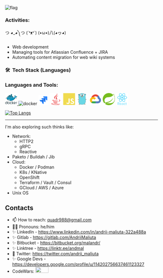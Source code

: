 <img width="60%" height="60%" src="https://upload.wikimedia.org/wikipedia/commons/5/5e/Flag_of_Ukraine.jpg" alt="flag">
<!-- <div style="display:flex;flex-direction:row">
  <img width="15%" height="15%" src="https://user-images.githubusercontent.com/36703491/163026535-adbd88b5-f541-4843-86b8-5ba80fb4ad00.png" alt="cozack_go">
<img width="11%" height="11%" src="https://user-images.githubusercontent.com/36703491/163550893-36d9ed4a-f05e-4cc3-8a7e-321d0eddbf20.png" alt="cozack_go">
  &nbsp 
  <img width="11%" height="11%" src="https://user-images.githubusercontent.com/36703491/163713872-c13fc5ca-777d-4c48-aa20-7a432e31cf36.png" alt="cozack_go">
  </div> -->

### Activities:
つ ◕_◕༽つ   (´❛ᴥ❛`)   (•ω•)八(◕ヮ◕)

* Web development
* Managing tools for Atlassian Confluence + JIRA
* Automating content migration for web wiki systems

### 🛠 &nbsp;Tech Stack (Languages)

<h3 align="left">Languages and Tools:</h3>
<p align="left">
<a href="https://www.docker.com/" target="_blank"> <img src="https://raw.githubusercontent.com/devicons/devicon/master/icons/docker/docker-original-wordmark.svg" alt="docker" width="40" height="40"/> </a>
 <img src="https://cdn.iconscout.com/icon/free/png-256/confluence-3628704-3029929.png" alt="docker" width="40" height="40"/>
  <img src="https://github.com/devicons/devicon/raw/master/icons/jira/jira-original.svg" alt="jira" width="33" height="33"/>
   <img src="https://github.com/devicons/devicon/raw/master/icons/java/java-plain.svg" alt="java" width="40" height="40"/> 
  <img src="https://github.com/devicons/devicon/raw/master/icons/javascript/javascript-plain.svg" alt="js" width="40" height="40"/> 
   <img src="https://github.com/devicons/devicon/raw/master/icons/go/go-original.svg" alt="golang" width="40" height="40"/> 
  <img src="https://github.com/devicons/devicon/raw/master/icons/googlecloud/googlecloud-original.svg" alt="gcp" width="40" height="40"/> 
  
  <img src="https://github.com/devicons/devicon/raw/master/icons/spring/spring-original.svg" alt="spring" width="40" height="40"/>
<!--   <img src="https://github.com/devicons/devicon/raw/master/icons/r/r-plain.svg" alt="r" width="40" height="40"/> -->
<!--   <img src="" alt="java" width="40" height="40"/> -->
<!--   <img src="" alt="java" width="40" height="40"/>  -->
  
 <img src="https://raw.githubusercontent.com/devicons/devicon/master/icons/react/react-original-wordmark.svg" alt="react" width="40" height="40"/>
  
</p>

[![Top Langs](https://github-readme-stats.vercel.app/api/top-langs/?username=AndriiMaliuta&layout=compact&langs_count=12&theme=onedark)](https://github.com/AndriiMaliuta)

----------------
I'm also exploring such thinks like: 

- Network:
  - HTTP2
  - gRPC
  - Reactive
- Paketo / Buildah / Jib
- Cloud:
  - Docker / Podman
  - K8s / KNative
  - OpenShift
  - Terraform / Vault / Consul
  - GCloud / AWS / Azure
- Unix OS

<!--
![Kubernetes](https://img.shields.io/badge/kubernetes-326CE5.svg?style=for-the-badge&logo=kubernetes&logoColor=white)
OLD:
![GitHub stats](https://github-readme-stats.vercel.app/api?username=AndriiMaliuta&show_icons=true&theme=tokyonight)
![Top Langs](https://github-readme-stats.vercel.app/api/top-langs/?username=AndriiMaliuta&langs_count=8&theme=tokyonight)
-->

## Contacts

* 📫 How to reach: quadr988@gmail.com
* 👱‍♂️ Pronouns: he/him
* ✨ LinkedIn - https://www.linkedin.com/in/andrii-maliuta-322a488a
* ✨ Gitlab - https://gitlab.com/AndriiMaliuta
* ✨ Bitbucket - https://bitbucket.org/malandr/
* ✨ Linktree - https://linktr.ee/andmal
* 💬 Twitter: https://twitter.com/andrii_maliuta
* ✨ Google Devs - https://developers.google.com/profile/u/114202756637461123327
* CodeWars: <a href="https://www.codewars.com/users/malandr" rel="nofollow"><img class="hidden dark:inline-block" height="30%" width="30%" src="https://www.codewars.com/users/malandr/badges/large?logo=false" alt="" data-canonical-src="https://www.codewars.com/users/malandr/micro" style="max-width: 100%;"></a>


<!-- ![visitor badge](https://visitor-badge.glitch.me/badge?page_id=AndriiMaliuta.visitor-badge) -->
<!-- [![Github](https://img.shields.io/github/followers/AndriiMaliuta?label=Follow&style=social)](https://github.com/AndriiMaliuta) -->


<!-- ## GitHub Stats

<a href="https://github.com/AndriiMaliuta">
 <img align="center" src="https://github-readme-stats.vercel.app/api?username=AndriiMaliuta&show_icons=true&theme=light&line_height=27&include_all_commits=true&count_private=true&hide=issues,prs,contribs" alt="My github stats"/> -->

